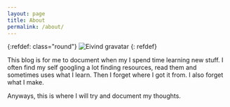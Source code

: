 ```yaml
---
layout: page
title: About
permalink: /about/
---
```


{:refdef: class="round"}
![Eivind gravatar](http://www.gravatar.com/avatar/ae543005bfa33e5b2436dbab7fe460fb?45?s=200)
{: refdef}

This blog is for me to document when my I spend time learning new stuff. I often find my self
googling a lot finding resources, read them and sometimes uses what I learn. 
Then I forget where I got it from. I also forget what I make.

Anyways, this is where I will try and document my thoughts.